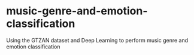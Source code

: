# music-genre-and-emotion-classification
Using the GTZAN dataset and Deep Learning to perform music genre and emotion classification
